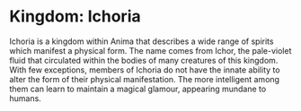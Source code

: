 # Kingdom: Ichoria

<meta property="og:description" content="Ichoria is a kingdom within Anima that describes a wide range of spirits which manifest a physical form.">

Ichoria is a kingdom within Anima that describes a wide range of spirits which manifest a physical form. The name comes from Ichor, the pale-violet fluid that circulated within the bodies of many creatures of this kingdom. With few exceptions, members of Ichoria do not have the innate ability to alter the form of their physical manifestation. The more intelligent among them can learn to maintain a magical glamour, appearing mundane to humans.